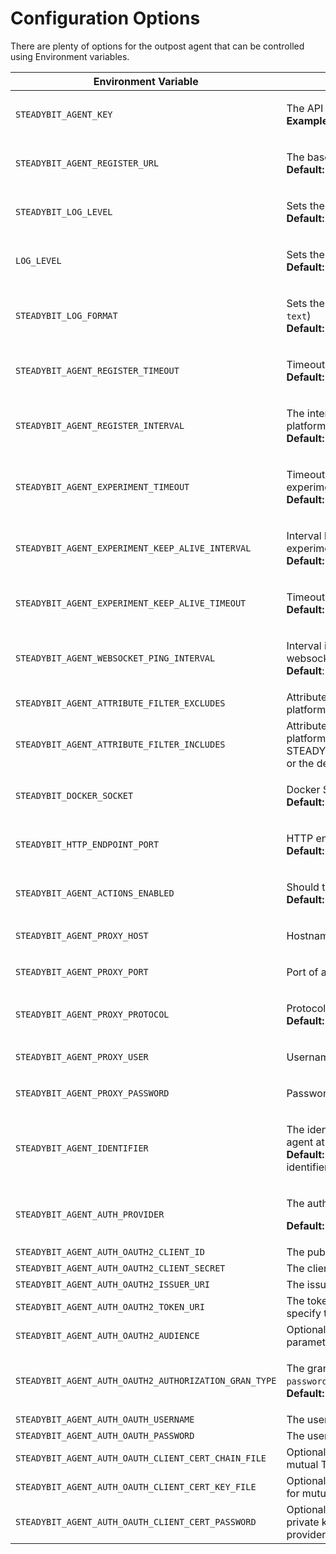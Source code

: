 # Configuration Options

There are plenty of options for the outpost agent that can be controlled using Environment variables.

| Environment Variable                                  | Description                                                                                                                                                |
| ----------------------------------------------------- | ---------------------------------------------------------------------------------------------------------------------------------------------------------- |
| `STEADYBIT_AGENT_KEY`                                 | <p>The API key the agent uses<br><strong>Example:</strong> <code>foobar</code></p>                                                                         |
| `STEADYBIT_AGENT_REGISTER_URL`                        | <p>The baseUrl where the agent registers.<br><strong>Default:</strong> <code>https://platform.steadybit.com</code></p>                                     |
| `STEADYBIT_LOG_LEVEL`                                 | <p>Sets the loglevel for the com.steadybit logger<br><strong>Default:</strong> <code>INFO</code></p>                                                       |
| `LOG_LEVEL`                                           | <p>Sets the loglevel for the root logger<br><strong>Default:</strong> <code>INFO</code></p>                                                                |
| `STEADYBIT_LOG_FORMAT`                                | <p>Sets the log format for the console logger (<code>json</code> or <code>text</code>)<br><strong>Default:</strong> <code>text</code></p>                  |
| `STEADYBIT_AGENT_REGISTER_TIMEOUT`                    | <p>Timeout for the registration request.<br><strong>Default:</strong> <code>5s</code></p>                                                                  |
| `STEADYBIT_AGENT_REGISTER_INTERVAL`                   | <p>The interval how often the agent registers at the platform.<br><strong>Default:</strong> <code>5s</code></p>                                            |
| `STEADYBIT_AGENT_EXPERIMENT_TIMEOUT`                  | <p>Timeout for the request to connect to an experiment.<br><strong>Default:</strong> <code>5s</code></p>                                                   |
| `STEADYBIT_AGENT_EXPERIMENT_KEEP_ALIVE_INTERVAL`      | <p>Interval how often a keep alive is sent during an experiment.<br><strong>Default:</strong> <code>2s</code></p>                                          |
| `STEADYBIT_AGENT_EXPERIMENT_KEEP_ALIVE_TIMEOUT`       | <p>Timeout for a keep alive during an experiment<br><strong>Default:</strong> <code>10s</code></p>                                                         |
| `STEADYBIT_AGENT_WEBSOCKET_PING_INTERVAL`             | <p>Interval in seconds of the heartbeat for the websocket connection <br><strong>Default</strong>: <code>4s</code></p>                                     |
| `STEADYBIT_AGENT_ATTRIBUTE_FILTER_EXCLUDES`           | Attribute-Keys which should not be sent to the platform.                                                                                                   |
| `STEADYBIT_AGENT_ATTRIBUTE_FILTER_INCLUDES`           | Attribute-Keys which should be sent to the platform, even if they are excluded by STEADYBIT\_AGENT\_ATTRIBUTE\_FILTER\_EXCLUDES or the default excludes.   |
| `STEADYBIT_DOCKER_SOCKET`                             | <p>Docker Socket to connect to.<br><strong>Default:</strong> <code>/var/run/docker.sock</code></p>                                                         |
| `STEADYBIT_HTTP_ENDPOINT_PORT`                        | <p>HTTP endpoint port for the health check url<br><strong>Default:</strong> <code>42999</code></p>                                                         |
| `STEADYBIT_AGENT_ACTIONS_ENABLED`                     | <p>Should this agent be eligible for executing actions?<br><strong>Default:</strong> <code>true</code></p>                                                 |
| `STEADYBIT_AGENT_PROXY_HOST`                          | <p>Hostname of a proxy to access steadybit platform<br></p>                                                                                                |
| `STEADYBIT_AGENT_PROXY_PORT`                          | <p>Port of a proxy to access steadybit platform<br></p>                                                                                                    |
| `STEADYBIT_AGENT_PROXY_PROTOCOL`                      | <p>Protocol of a proxy to access steadybit platform<br><strong>Default:</strong> <code>http</code></p>                                                     |
| `STEADYBIT_AGENT_PROXY_USER`                          | <p>Username of a proxy to access steadybit platform<br></p>                                                                                                |
| `STEADYBIT_AGENT_PROXY_PASSWORD`                      | <p>Password of a proxy to access steadybit platform<br></p>                                                                                                |
| `STEADYBIT_AGENT_IDENTIFIER`                          | <p>The identifier which will be used to register the agent at the platform<br><strong>Default:</strong> The agent will use the hostname as identifier</p>  |
| `STEADYBIT_AGENT_AUTH_PROVIDER`                       | <p>The auth mechanism to use - <code>OAUTH2</code> or <code>AGENT-KEY</code></p><p><strong>Default:</strong> <code>AGENT-KEY</code></p>                    |
| `STEADYBIT_AGENT_AUTH_OAUTH2_CLIENT_ID`               | The public identifier of your OAuth 2.0 Client                                                                                                             |
| `STEADYBIT_AGENT_AUTH_OAUTH2_CLIENT_SECRET`           | The client secret                                                                                                                                          |
| `STEADYBIT_AGENT_AUTH_OAUTH2_ISSUER_URI`              | The issuer uri of the identity provider                                                                                                                    |
| `STEADYBIT_AGENT_AUTH_OAUTH2_TOKEN_URI`               | The token uri of the identity provider to directly specify the URL to retrieve the access tokens from                                                      |
| `STEADYBIT_AGENT_AUTH_OAUTH2_AUDIENCE`                | Optional - Some provider needs the audience parameter to authenticate the client.                                                                          |
| `STEADYBIT_AGENT_AUTH_OAUTH2_AUTHORIZATION_GRAN_TYPE` | <p>The grant type to use either <code>client_credentials</code> or <code>password</code>.<br><strong>Default:</strong> <code>client_credentials</code></p> |
| `STEADYBIT_AGENT_AUTH_OAUTH_USERNAME`                 | The username to use for the username flow                                                                                                                  |
| `STEADYBIT_AGENT_AUTH_OAUTH_PASSWORD`                 | The username to use when using the password flow                                                                                                           |
| `STEADYBIT_AGENT_AUTH_OAUTH_CLIENT_CERT_CHAIN_FILE`   | Optional - the x.509 client certificate to use for mutual TLS with the identity provider.                                                                  |
| `STEADYBIT_AGENT_AUTH_OAUTH_CLIENT_CERT_KEY_FILE`     | Optional - the PKCS#8 encoded private key to use for mutual TLS with the identity provider                                                                 |
| `STEADYBIT_AGENT_AUTH_OAUTH_CLIENT_CERT_PASSWORD`     | Optional - Password for the the PKCS#8 encoded private key to use for mutual TLS with the identity provider                                                |
